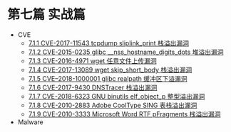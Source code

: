 # 第七篇 实战篇

* CVE
  * [7.1.1 CVE-2017-11543 tcpdump sliplink_print 栈溢出漏洞](7.1.1_tcpdump_2017-11543.md)
  * [7.1.2 CVE-2015-0235 glibc __nss_hostname_digits_dots 堆溢出漏洞](7.1.2_glibc_2015-0235.md)
  * [7.1.3 CVE-2016-4971 wget 任意文件上传漏洞](7.1.3_wget_2016-4971.md)
  * [7.1.4 CVE-2017-13089 wget skip_short_body 栈溢出漏洞](7.1.4_wget_2017-13089.md)
  * [7.1.5 CVE–2018-1000001 glibc realpath 缓冲区下溢漏洞](7.1.5_glibc_2018-1000001.md)
  * [7.1.6 CVE-2017-9430 DNSTracer 栈溢出漏洞](7.1.6_dnstracer_2017-9430.md)
  * [7.1.7 CVE-2018-6323 GNU binutils elf_object_p 整型溢出漏洞](7.1.7_binutils_2018-6323.md)
  * [7.1.8 CVE-2010-2883 Adobe CoolType SING 表栈溢出漏洞](7.1.8_adobe_reader_2010-2883.md)
  * [7.1.9 CVE-2010-3333 Microsoft Word RTF pFragments 栈溢出漏洞](7.1.9_ms_word_2010-3333.md)
* Malware
